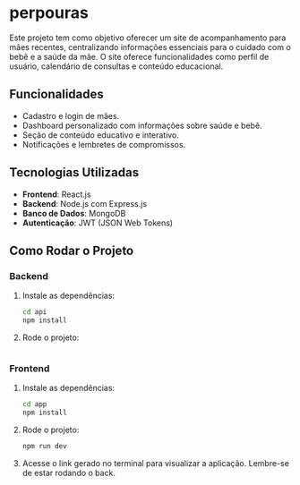 # perpouras
Este projeto tem como objetivo oferecer um site de acompanhamento para mães recentes, centralizando informações essenciais para o cuidado com o bebê e a saúde da mãe. O site oferece funcionalidades como perfil de usuário, calendário de consultas e conteúdo educacional.

## Funcionalidades

- Cadastro e login de mães.
- Dashboard personalizado com informações sobre saúde e bebê.
- Seção de conteúdo educativo e interativo.
- Notificações e lembretes de compromissos.

## Tecnologias Utilizadas

- **Frontend**: React.js
- **Backend**: Node.js com Express.js
- **Banco de Dados**: MongoDB
- **Autenticação**: JWT (JSON Web Tokens)

## Como Rodar o Projeto

### Backend

1. Instale as dependências:
   ```bash
   cd api
   npm install

2. Rode o projeto:
    ```bash
    
    ```

### Frontend

1. Instale as dependências:
   ```bash
   cd app
   npm install

2. Rode o projeto:
    ```bash
    npm run dev
    ```
3. Acesse o link gerado no terminal para visualizar a aplicação. Lembre-se de estar rodando o back.